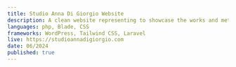 ```yaml
---
title: Studio Anna Di Giorgio Website
description: A clean website representing to showcase the works and methodology of an interior designer and architect based in Milan. Personally curated both the brand design and identity, as well as the website design and development. Currently a work in progress.
languages: php, Blade, CSS
frameworks: WordPress, Tailwind CSS, Laravel
live: https://studioannadigiorgio.com
date: 06/2024
published: true
---
```

